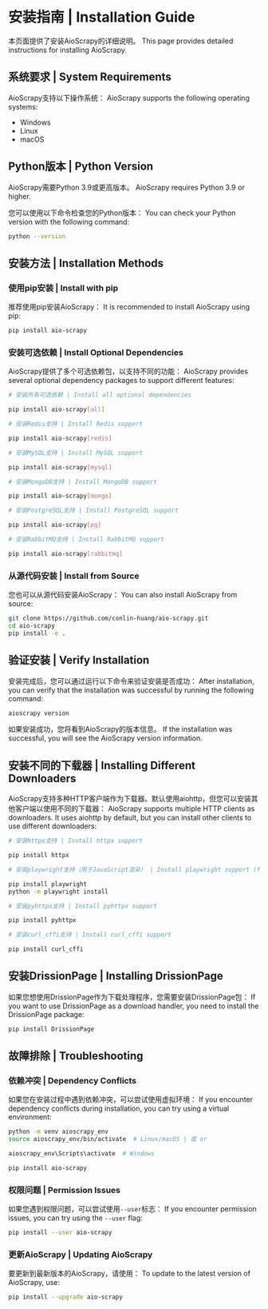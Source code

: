 # 安装指南 | Installation Guide

本页面提供了安装AioScrapy的详细说明。
This page provides detailed instructions for installing AioScrapy.

## 系统要求 | System Requirements

AioScrapy支持以下操作系统：
AioScrapy supports the following operating systems:

- Windows
- Linux
- macOS

## Python版本 | Python Version

AioScrapy需要Python 3.9或更高版本。
AioScrapy requires Python 3.9 or higher.

您可以使用以下命令检查您的Python版本：
You can check your Python version with the following command:

```bash
python --version
```

## 安装方法 | Installation Methods
### 使用pip安装 | Install with pip

推荐使用pip安装AioScrapy：
It is recommended to install AioScrapy using pip:

```bash
pip install aio-scrapy
```

### 安装可选依赖 | Install Optional Dependencies

AioScrapy提供了多个可选依赖包，以支持不同的功能：
AioScrapy provides several optional dependency packages to support different features:

```bash
# 安装所有可选依赖 | Install all optional dependencies

pip install aio-scrapy[all]

# 安装Redis支持 | Install Redis support

pip install aio-scrapy[redis]

# 安装MySQL支持 | Install MySQL support

pip install aio-scrapy[mysql]

# 安装MongoDB支持 | Install MongoDB support

pip install aio-scrapy[mongo]

# 安装PostgreSQL支持 | Install PostgreSQL support

pip install aio-scrapy[pg]

# 安装RabbitMQ支持 | Install RabbitMQ support

pip install aio-scrapy[rabbitmq]
```

### 从源代码安装 | Install from Source

您也可以从源代码安装AioScrapy：
You can also install AioScrapy from source:

```bash
git clone https://github.com/conlin-huang/aio-scrapy.git
cd aio-scrapy
pip install -e .
```

## 验证安装 | Verify Installation

安装完成后，您可以通过运行以下命令来验证安装是否成功：
After installation, you can verify that the installation was successful by running the following command:

```bash
aioscrapy version
```

如果安装成功，您将看到AioScrapy的版本信息。
If the installation was successful, you will see the AioScrapy version information.

## 安装不同的下载器 | Installing Different Downloaders

AioScrapy支持多种HTTP客户端作为下载器。默认使用aiohttp，但您可以安装其他客户端以使用不同的下载器：
AioScrapy supports multiple HTTP clients as downloaders. It uses aiohttp by default, but you can install other clients to use different downloaders:

```bash
# 安装httpx支持 | Install httpx support

pip install httpx

# 安装playwright支持（用于JavaScript渲染） | Install playwright support (for JavaScript rendering)

pip install playwright
python -m playwright install

# 安装pyhttpx支持 | Install pyhttpx support

pip install pyhttpx

# 安装curl_cffi支持 | Install curl_cffi support

pip install curl_cffi
```

## 安装DrissionPage | Installing DrissionPage

如果您想使用DrissionPage作为下载处理程序，您需要安装DrissionPage包：
If you want to use DrissionPage as a download handler, you need to install the DrissionPage package:

```bash
pip install DrissionPage
```

## 故障排除 | Troubleshooting
### 依赖冲突 | Dependency Conflicts

如果您在安装过程中遇到依赖冲突，可以尝试使用虚拟环境：
If you encounter dependency conflicts during installation, you can try using a virtual environment:

```bash
python -m venv aioscrapy_env
source aioscrapy_env/bin/activate  # Linux/macOS | 或 or

aioscrapy_env\Scripts\activate  # Windows

pip install aio-scrapy
```

### 权限问题 | Permission Issues

如果您遇到权限问题，可以尝试使用`--user`标志：
If you encounter permission issues, you can try using the `--user` flag:

```bash
pip install --user aio-scrapy
```

### 更新AioScrapy | Updating AioScrapy

要更新到最新版本的AioScrapy，请使用：
To update to the latest version of AioScrapy, use:

```bash
pip install --upgrade aio-scrapy
```

